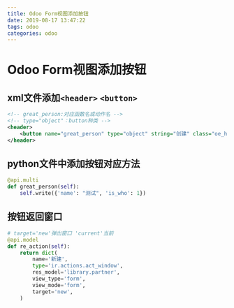 ```yaml
---
title: Odoo Form视图添加按钮
date: 2019-08-17 13:47:22
tags: odoo
categories: odoo
---
```


# Odoo Form视图添加按钮

## xml文件添加`<header>` `<button>`

```xml
<!-- great_person:对应函数名或动作名 -->
<!-- type="object"：button种类 -->
<header>
    <button name="great_person" type="object" string="创建" class="oe_highlight" />
</header>
```
## python文件中添加按钮对应方法

```python
@api.multi
def great_person(self):
    self.write({'name': "测试", 'is_who': 1})
```

## 按钮返回窗口

```python
# target='new'弹出窗口 'current'当前 
@api.model
def re_action(self):
    return dict(
        name='新建',
        type='ir.actions.act_window',
        res_model='library.partner',
        view_type='form',
        view_mode='form',
        target='new',
    )
```